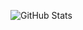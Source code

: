 ![GitHub Stats](https://github-readme-stats.vercel.app/api?username=1045290202&hide_title=false&show_icons=true&locale=cn)
